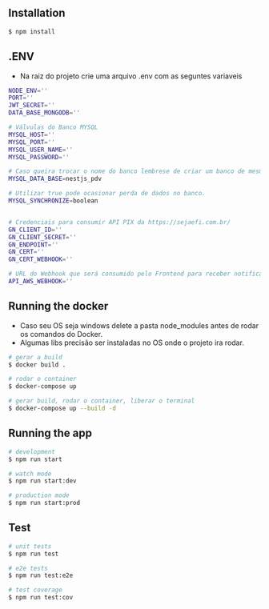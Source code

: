 ## Installation 
```bash
$ npm install
```

## .ENV
* Na raiz do projeto crie uma arquivo .env com as seguntes variaveis

```bash
NODE_ENV=''
PORT=''
JWT_SECRET=''
DATA_BASE_MONGODB=''

# Válvulas do Banco MYSQL
MYSQL_HOST=''
MYSQL_PORT=''
MYSQL_USER_NAME=''
MYSQL_PASSWORD=''

# Caso queira trocar o nome do banco lembrese de criar um banco de mesmo nome antes de rodar a aplicação, ou mude o nome do banco no arquivo init.sql
MYSQL_DATA_BASE=nestjs_pdv 

# Utilizar true pode ocasionar perda de dados no banco.
MYSQL_SYNCHRONIZE=boolean


# Credenciais para consumir API PIX da https://sejaefi.com.br/
GN_CLIENT_ID=''
GN_CLIENT_SECRET=''
GN_ENDPOINT=''
GN_CERT=''
GN_CERT_WEBHOOK=''

# URL do Webhook que será consumido pelo Frontend para receber notificação de recebimento de pagamento via PIX.
API_AWS_WEBHOOK=''
```

## Running the docker
* Caso seu OS seja windows delete a pasta node_modules antes de rodar os comandos do Docker.
* Algumas libs precisão ser instaladas no OS onde o projeto ira rodar.
```bash
# gerar a build 
$ docker build .

# rodar o container
$ docker-compose up

# gerar build, rodar o container, liberar o terminal
$ docker-compose up --build -d 
```

## Running the app

```bash
# development
$ npm run start

# watch mode
$ npm run start:dev

# production mode
$ npm run start:prod
```

## Test

```bash
# unit tests
$ npm run test

# e2e tests
$ npm run test:e2e

# test coverage
$ npm run test:cov
```



